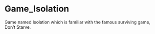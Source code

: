 # Game_Isolation
Game named Isolation which is familiar with the famous surviving game, Don’t Starve.
